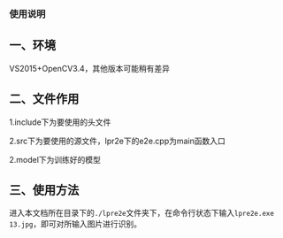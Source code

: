 ### 使用说明
## 一、环境
VS2015+OpenCV3.4，其他版本可能稍有差异

## 二、文件作用

1.include下为要使用的头文件

2.src下为要使用的源文件，lpr2e下的e2e.cpp为main函数入口

2.model下为训练好的模型

## 三、使用方法

进入本文档所在目录下的`./lpre2e`文件夹下，在命令行状态下输入`lpre2e.exe 13.jpg`，即可对所输入图片进行识别。
